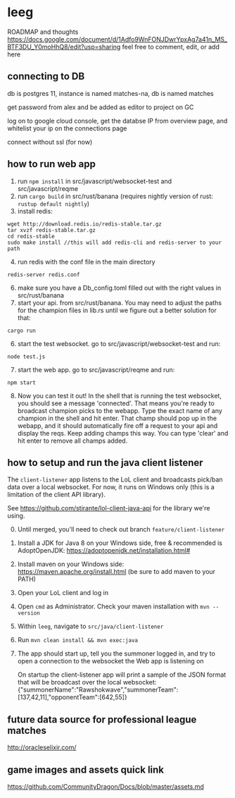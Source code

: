 # leeg
ROADMAP and thoughts
https://docs.google.com/document/d/1Adfo9WnFONJDwrYpxAg7a41n_MS_BTF3DU_Y0moHhQ8/edit?usp=sharing
feel free to comment, edit, or add here

## connecting to DB
db is postgres 11, instance is named matches-na, db is named matches

get password from alex and be added as editor to project on GC

log on to google cloud console, get the databse IP from overview page, and whitelist your ip on the connections page

connect without ssl (for now)

## how to run web app
1. run `npm install` in src/javascript/websocket-test and src/javascript/reqme
2. run `cargo build` in src/rust/banana (requires nightly version of rust: `rustup default nightly`)
3. install redis:
 ```
 wget http://download.redis.io/redis-stable.tar.gz
tar xvzf redis-stable.tar.gz
cd redis-stable
sudo make install //this will add redis-cli and redis-server to your path
 ```
 4. run redis with the conf file in the main directory
 ```
 redis-server redis.conf
 ```
 6. make sure you have a Db_config.toml filled out with the right values in src/rust/banana
 5. start your api. from src/rust/banana. You may need to adjust the paths for the champion files in lib.rs until we figure out a better solution for that:
 ```
 cargo run
 ```
 6. start the test websocket. go to src/javascript/websocket-test and run:
 ```
 node test.js
 ```
 7. start the web app. go to src/javascript/reqme and run:
 ```
 npm start
 ```
 8. Now you can test it out! In the shell that is running the test websocket, you should see a message 'connected'. That means you're ready to broadcast champion picks to the webapp. Type the exact name of any champion in the shell and hit enter. That champ should pop up in the webapp, and it should automatically fire off a request to your api and display the reqs. Keep adding champs this way. You can type 'clear' and hit enter to remove all champs added. 

## how to setup and run the java client listener

The `client-listener` app listens to the LoL client and broadcasts pick/ban data over a local websocket.
For now, it runs on Windows only (this is a limitation of the client API library).

See https://github.com/stirante/lol-client-java-api for the library we're using.

 0. Until merged, you'll need to check out branch `feature/client-listener`
 1. Install a JDK for Java 8 on your Windows side, free & recommended is AdoptOpenJDK: https://adoptopenjdk.net/installation.html#
 2. Install maven on your Windows side: https://maven.apache.org/install.html (be sure to add maven to your PATH)
 3. Open your LoL client and log in
 4. Open `cmd` as Administrator. Check your maven installation with `mvn --version`
 5. Within `leeg`, navigate to `src/java/client-listener`
 6. Run `mvn clean install && mvn exec:java`
 7. The app should start up, tell you the summoner logged in, and try to open a connection to the websocket the Web app is listening on
    
    On startup the client-listener app will print a sample of the JSON format that will be broadcast over the local websocket:
    {"summonerName":"Rawshokwave","summonerTeam":[137,42,11],"opponentTeam":[642,55]}

## future data source for professional league matches 
http://oracleselixir.com/

## game images and assets quick link
https://github.com/CommunityDragon/Docs/blob/master/assets.md
